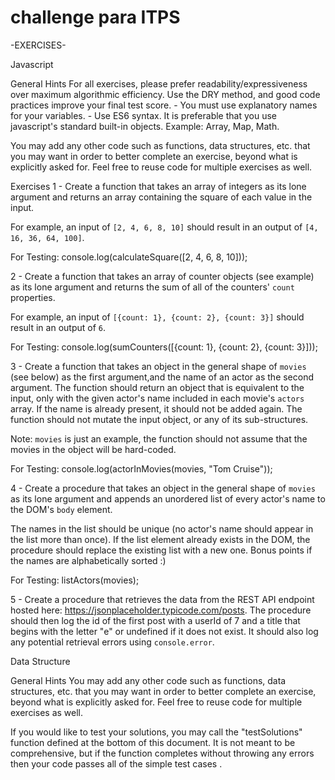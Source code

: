 # challenge para ITPS

-EXERCISES-

Javascript

General Hints
For all exercises, please prefer readability/expressiveness over maximum algorithmic efficiency.
Use the DRY method, and good code practices improve your final test score.
      - You must use explanatory names for your variables.
      - Use ES6 syntax.
It is preferable that you use javascript's standard built-in objects.
Example:
Array, Map, Math.
 
You may add any other code such as functions, data structures, etc. that you may want in order to better complete an exercise, beyond what is explicitly asked for. Feel free to reuse code for multiple exercises as well.


Exercises
1 - Create a function that takes an array of integers as its lone argument and returns an array containing the square of each value in the input.
 
For example, an input of `[2, 4, 6, 8, 10]` should result in an output of `[4, 16, 36, 64, 100]`.

For Testing:
console.log(calculateSquare([2, 4, 6, 8, 10]));


2 - Create a function that takes an array of counter objects (see example) as its lone argument and returns the sum of all of the counters' `count` properties.
 
For example, an input of `[{count: 1}, {count: 2}, {count: 3}]` should result in an output of `6`.

For Testing:
console.log(sumCounters([{count: 1}, {count: 2}, {count: 3}]));

3 - Create a function that takes an object in the general shape of `movies` (see below) as the first argument,and the name of an actor as the second argument. The function should return an object that is equivalent to
the input, only with the given actor's name included in each movie's `actors` array. If the name is already present, it should not be added again. The function should not mutate the input object, or any of its sub-structures.
 
Note: `movies` is just an example, the function should not assume that the movies in the object will be hard-coded.

For Testing:
console.log(actorInMovies(movies, "Tom Cruise"));


4 - Create a procedure that takes an object in the general shape of `movies` as its lone argument and appends an unordered list of every actor's name to the DOM's `body` element.
 
The names in the list should be unique (no actor's name should appear in the list more than once).
If the list element already exists in the DOM, the procedure should replace the existing list with a new one.
Bonus points if the names are alphabetically sorted :)

For Testing:
listActors(movies);

5 - Create a procedure that retrieves the data from the REST API endpoint hosted here: https://jsonplaceholder.typicode.com/posts.
The procedure should then log the id of the first post with a userId of 7 and a title that begins with the letter "e" or undefined if it does not exist. It should also log any potential retrieval errors using `console.error`.

Data Structure

General Hints
You may add any other code such as functions, data structures, etc. that you may want in order to better complete an exercise, beyond what is explicitly asked for. Feel free to reuse code for multiple exercises as well.

If you would like to test your solutions, you may call the "testSolutions" function defined at the bottom of this document. It is not meant to be comprehensive, but if the function completes without throwing any errors then your code passes all of the simple test cases .


